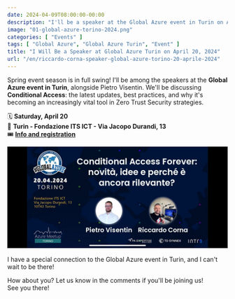 ```yaml
---
date: 2024-04-09T08:00:00-00:00
description: "I'll be a speaker at the Global Azure event in Turin on April 20, 2024, an unmissable gathering for the entire Microsoft community!"
image: "01-global-azure-torino-2024.png"
categories: [ "Events" ]
tags: [ "Global Azure", "Global Azure Turin", "Event" ]
title: "I Will Be a Speaker at Global Azure Turin on April 20, 2024"
url: "/en/riccardo-corna-speaker-global-azure-torino-20-aprile-2024"
---
```

Spring event season is in full swing! I'll be among the speakers at the **Global Azure event in Turin**, alongside Pietro Visentin. We'll be discussing **Conditional Access**: the latest updates, best practices, and why it's becoming an increasingly vital tool in Zero Trust Security strategies.

🗓️ **Saturday, April 20**  
📍 **Turin - Fondazione ITS ICT - Via Jacopo Durandi, 13**  
🎟️ **[Info and registration](https://globalazuretorino.welol.it)**

[![Global Azure Torino poster, speech by Riccardo Corna and Pietro Visentin](01-global-azure-torino-2024.png)](https://globalazuretorino.welol.it)

I have a special connection to the Global Azure event in Turin, and I can't wait to be there!

How about you? Let us know in the comments if you'll be joining us!  
See you there!
